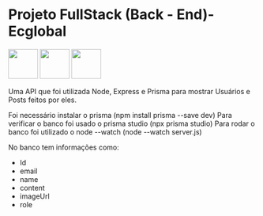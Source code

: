 # Projeto FullStack (Back - End)- Ecglobal

<img src="https://cdn.jsdelivr.net/gh/devicons/devicon@latest/icons/nodejs/nodejs-plain-wordmark.svg" width=60 /> <img src="https://cdn.jsdelivr.net/gh/devicons/devicon@latest/icons/prisma/prisma-original-wordmark.svg" width=60 /> <img src="https://cdn.jsdelivr.net/gh/devicons/devicon@latest/icons/express/express-original-wordmark.svg" width=60/>

Uma API que foi utilizada Node, Express e Prisma para mostrar Usuários e Posts feitos por eles.

Foi necessário instalar o prisma (npm install prisma --save dev)
Para verificar o banco foi usado o prisma studio (npx prisma studio)
Para rodar o banco foi utilizado o node --watch (node --watch server.js)

No banco tem informações como:
 - Id
 - email
 - name
 - content
 - imageUrl
 - role
